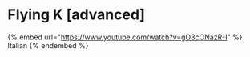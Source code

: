 # Flying K \[advanced]

{% embed url="https://www.youtube.com/watch?v=gO3cONazR-I" %}
Italian
{% endembed %}

